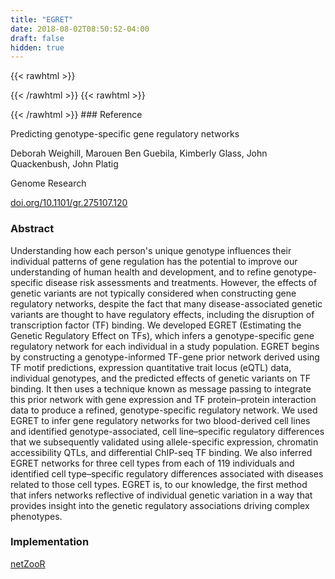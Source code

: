 ```yaml
---
title: "EGRET"
date: 2018-08-02T08:50:52-04:00
draft: false
hidden: true
---
```


{{< rawhtml >}}
<script type='text/javascript' src='https://d1bxh8uas1mnw7.cloudfront.net/assets/embed.js'></script>
{{< /rawhtml >}}
{{< rawhtml >}}
<div data-badge-popover="right" data-badge-type="donut" data-doi="10.1101/gr.275107.120" data-hide-no-mentions="true" class="altmetric-embed"></div>
{{< /rawhtml >}}
### Reference

Predicting genotype-specific gene regulatory networks

Deborah Weighill, Marouen Ben Guebila, Kimberly Glass, John Quackenbush, John Platig

Genome Research

[doi.org/10.1101/gr.275107.120](https://genome.cshlp.org/content/early/2022/02/21/gr.275107.120)

### Abstract

Understanding how each person's unique genotype influences their individual patterns of gene regulation has the potential to improve our understanding of human health and development, and to refine genotype-specific disease risk assessments and treatments. However, the effects of genetic variants are not typically considered when constructing gene regulatory networks, despite the fact that many disease-associated genetic variants are thought to have regulatory effects, including the disruption of transcription factor (TF) binding. We developed EGRET (Estimating the Genetic Regulatory Effect on TFs), which infers a genotype-specific gene regulatory network for each individual in a study population. EGRET begins by constructing a genotype-informed TF-gene prior network derived using TF motif predictions, expression quantitative trait locus (eQTL) data, individual genotypes, and the predicted effects of genetic variants on TF binding. It then uses a technique known as message passing to integrate this prior network with gene expression and TF protein–protein interaction data to produce a refined, genotype-specific regulatory network. We used EGRET to infer gene regulatory networks for two blood-derived cell lines and identified genotype-associated, cell line–specific regulatory differences that we subsequently validated using allele-specific expression, chromatin accessibility QTLs, and differential ChIP-seq TF binding. We also inferred EGRET networks for three cell types from each of 119 individuals and identified cell type–specific regulatory differences associated with diseases related to those cell types. EGRET is, to our knowledge, the first method that infers networks reflective of individual genetic variation in a way that provides insight into the genetic regulatory associations driving complex phenotypes.

### Implementation

[netZooR](https://github.com/netZoo/netZooR)
